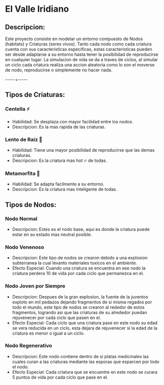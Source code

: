 # El Valle Iridiano


## Descripcion:

Este proyecto consiste en modelar un entorno compuesto de Nodos (habitats) y Criaturas (seres vivos). Tanto cada nodo como cada criatura cuenta con sus caracteristicas especificas,
estas caracteristicas pueden ser desde adaptarse a su entorno hasta tener la posibilidad de reproducirse en cualquier lugar. La simulacion de vida se da a traves de ciclos, al
simular un ciclo cada criatura realiza una accion aleatoria como lo son el moverse de nodo, reproducirse o simplemente no hacer nada.


-----+-----


## Tipos de Criaturas:

### Centella ⚡
- Habilidad: Se desplaza con mayor facilidad entre los nodos.
- Descripcion: Es la mas rapida de las criaturas.

### Lento de Raiz 🌿
- Habilidad: Tiene una mayor posibilidad de reproducirse que las demas criaturas.
- Descripcion: Es la criatura mas hot 🔥 de todas.

### Metamorfita 🧬
- Habilidad: Se adapta facilmente a su entorno.
- Descripcion: Es la criatura mas inteligente de todas.


## Tipos de Nodos:

### Nodo Normal
- Descripcion: Estes es el nodo base, aqui es donde la criatura puede estar en su estado mas neutral posible.

### Nodo Venenoso
- Descripcion: Este tipo de nodos se crearon debido a una explosion subterranea la cual levanto materiales toxicos en el ambiente.
- Efecto Especial: Cuando una criatura se encuentra en ese nodo la criatura perdera 10 de vida por cada ciclo que permanezca en el.

### Nodo Joven por Siempre
- Descripcion: Despues de la gran explosion, la fuente de la juventos exploto en mil pedazos dejando fragmentos de si misma regados
  por todo el mundo, este tipo de nodos se crearon al rededor de estos fragmentos, logrando asi que las criaturas de su alrededor puedan
  rejuvenecer por cada ciclo que pasen en el.
- Efecto Especial: Cada ciclo que una criatura pase en este nodo su edad se vera reducida en un ciclo, esta dejara de rejuvenecer si la
  edad de la criatura es menor o igual a un ciclo.

### Nodo Regenerativo
- Descripcion: Este nodo contiene dentro de si platas medicinales las cuales curan a las criaturas mediante las esporas que esparcen por todo el nodo.
- Efecto Especial: Cada criatura que se encuentre en este nodo se curara 5 puntos de vida por cada ciclo que pase en el.








